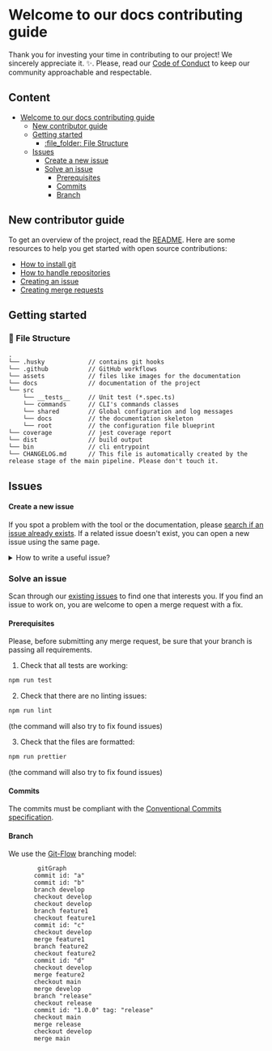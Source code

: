# Welcome to our docs contributing guide

Thank you for investing your time in contributing to our project! We sincerely appreciate it. :sparkles:.
Please, read our [Code of Conduct](./CODE_OF_CONDUCT.md) to keep our community approachable and respectable.

## Content <!-- omit in toc -->

- [Welcome to our docs contributing guide](#welcome-to-our-docs-contributing-guide)
  - [New contributor guide](#new-contributor-guide)
  - [Getting started](#getting-started)
    - [:file\_folder: File Structure](#file_folder-file-structure)
  - [Issues](#issues)
      - [Create a new issue](#create-a-new-issue)
    - [Solve an issue](#solve-an-issue)
      - [Prerequisites](#prerequisites)
      - [Commits](#commits)
      - [Branch](#branch)

## New contributor guide

To get an overview of the project, read the [README](../README.md). Here are some resources to help you get started with open source contributions:

- [How to install git](https://git-scm.com/book/en/v2/Getting-Started-Installing-Git)
- [How to handle repositories](https://docs.gitlab.com/ee/user/project/repository/)
- [Creating an issue](https://docs.github.com/en/issues/tracking-your-work-with-issues/creating-an-issue)
- [Creating merge requests](https://docs.gitlab.com/ee/user/project/merge_requests/creating_merge_requests.html)

## Getting started

### :file_folder: File Structure

    .
    └── .husky            // contains git hooks
    └── .github           // GitHub workflows
    └── assets            // files like images for the documentation
    └── docs              // documentation of the project
    └── src
        └── __tests__     // Unit test (*.spec.ts)
        └── commands      // CLI's commands classes
        └── shared        // Global configuration and log messages
        └── docs          // the documentation skeleton
        └── root          // the configuration file blueprint
    └── coverage          // jest coverage report
    └── dist              // build output
    └── bin               // cli entrypoint
    └── CHANGELOG.md      // This file is automatically created by the release stage of the main pipeline. Please don't touch it.

## Issues

#### Create a new issue

If you spot a problem with the tool or the documentation, please [search if an issue already exists](https://git.sinnerschrader.com/deven/documentation-skeleton/-/issues/). If a related issue doesn't exist, you can open a new issue using the same page.

<details>
<summary>How to write a useful issue?</summary>
<br />

- It should be _reproducible_. It should contain all the instructions needed to reproduce the same outcome.

- It should be _specific_. It's important that it addresses one specific problem.

</details>

### Solve an issue

Scan through our [existing issues](https://git.sinnerschrader.com/deven/documentation-skeleton/-/issues/) to find one that interests you.
If you find an issue to work on, you are welcome to open a merge request with a fix.

#### Prerequisites

Please, before submitting any merge request, be sure that your branch is passing all requirements.

1. Check that all tests are working:

```bash
npm run test
```

2. Check that there are no linting issues:

```bash
npm run lint
```
(the command will also try to fix found issues)

3. Check that the files are formatted:

```bash
npm run prettier
```
(the command will also try to fix found issues)
#### Commits

The commits must be compliant with the [Conventional Commits specification](https://www.conventionalcommits.org/en/v1.0.0/).

#### Branch

We use the [Git-Flow](https://www.atlassian.com/git/tutorials/comparing-workflows/gitflow-workflow) branching model:

```mermaid
        gitGraph
       commit id: "a"
       commit id: "b"
       branch develop
       checkout develop
       checkout develop
       branch feature1
       checkout feature1
       commit id: "c"
       checkout develop
       merge feature1
       branch feature2
       checkout feature2
       commit id: "d"
       checkout develop
       merge feature2
       checkout main
       merge develop
       branch "release"
       checkout release
       commit id: "1.0.0" tag: "release"
       checkout main
       merge release
       checkout develop
       merge main
```
